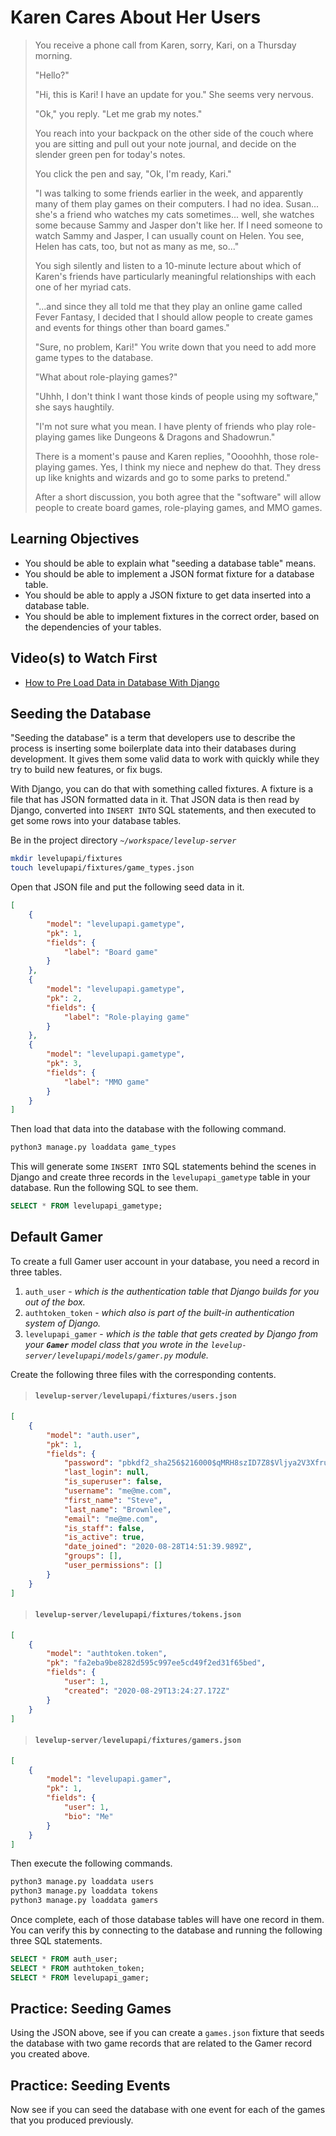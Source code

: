# Karen Cares About Her Users

> You receive a phone call from Karen, sorry, Kari, on a Thursday morning.
>
> "Hello?"
>
> "Hi, this is Kari! I have an update for you." She seems very nervous.
>
> "Ok," you reply. "Let me grab my notes."
>
> You reach into your backpack on the other side of the couch where you are sitting and pull out your note journal, and decide on the slender green pen for today's notes.
>
> You click the pen and say, "Ok, I'm ready, Kari."
>
> "I was talking to some friends earlier in the week, and apparently many of them play games on their computers. I had no idea. Susan... she's a friend who watches my cats sometimes... well, she watches some because Sammy and Jasper don't like her. If I need someone to watch Sammy and Jasper, I can usually count on Helen. You see, Helen has cats, too, but not as many as me, so..."
>
> You sigh silently and listen to a 10-minute lecture about which of Karen's friends have particularly meaningful relationships with each one of her myriad cats.
>
> "...and since they all told me that they play an online game called Fever Fantasy, I decided that I should allow people to create games and events for things other than board games."
>
> "Sure, no problem, Kari!" You write down that you need to add more game types to the database.
>
> "What about role-playing games?"
>
> "Uhhh, I don't think I want those kinds of people using my software," she says haughtily.
>
> "I'm not sure what you mean. I have plenty of friends who play role-playing games like Dungeons & Dragons and Shadowrun."
>
> There is a moment's pause and Karen replies, "Oooohhh, those role-playing games. Yes, I think my niece and nephew do that. They dress up like knights and wizards and go to some parks to pretend."
>
> After a short discussion, you both agree that the "software" will allow people to create board games, role-playing games, and MMO games.

## Learning Objectives

* You should be able to explain what "seeding a database table" means.
* You should be able to implement a JSON format fixture for a database table.
* You should be able to apply a JSON fixture to get data inserted into a database table.
* You should be able to implement fixtures in the correct order, based on the dependencies of your tables.

## Video(s) to Watch First

* [How to Pre Load Data in Database With Django](https://www.youtube.com/watch?v=1_MROM737FI)

## Seeding the Database

"Seeding the database" is a term that developers use to describe the process is inserting some boilerplate data into their databases during development. It gives them some valid data to work with quickly while they try to build new features, or fix bugs.

With Django, you can do that with something called fixtures. A fixture is a file that has JSON formatted data in it. That JSON data is then read by Django, converted into `INSERT INTO` SQL statements, and then executed to get some rows into your database tables.


Be in the project directory _`~/workspace/levelup-server`_

```sh
mkdir levelupapi/fixtures
touch levelupapi/fixtures/game_types.json
```

Open that JSON file and put the following seed data in it.

```json
[
    {
        "model": "levelupapi.gametype",
        "pk": 1,
        "fields": {
            "label": "Board game"
        }
    },
    {
        "model": "levelupapi.gametype",
        "pk": 2,
        "fields": {
            "label": "Role-playing game"
        }
    },
    {
        "model": "levelupapi.gametype",
        "pk": 3,
        "fields": {
            "label": "MMO game"
        }
    }
]
```

Then load that data into the database with the following command.

```sh
python3 manage.py loaddata game_types
```

This will generate some `INSERT INTO` SQL statements behind the scenes in Django and create three records in the `levelupapi_gametype` table in your database. Run the following SQL to see them.

```sql
SELECT * FROM levelupapi_gametype;
```

## Default Gamer

To create a full Gamer user account in your database, you need a record in three tables.

1. `auth_user` - *which is the authentication table that Django builds for you out of the box.*
1. `authtoken_token` - *which also is part of the built-in authentication system of Django.*
1. `levelupapi_gamer` - *which is the table that gets created by Django from your **`Gamer`** model class that you wrote in the `levelup-server/levelupapi/models/gamer.py` module.*

Create the following three files with the corresponding contents.

> #### `levelup-server/levelupapi/fixtures/users.json`

```json
[
    {
        "model": "auth.user",
        "pk": 1,
        "fields": {
            "password": "pbkdf2_sha256$216000$qMRH8szID7Z8$Vljya2V3XfruOHuvx1hGz9ZyKg4bxbw7rc2WO0gTR7I=",
            "last_login": null,
            "is_superuser": false,
            "username": "me@me.com",
            "first_name": "Steve",
            "last_name": "Brownlee",
            "email": "me@me.com",
            "is_staff": false,
            "is_active": true,
            "date_joined": "2020-08-28T14:51:39.989Z",
            "groups": [],
            "user_permissions": []
        }
    }
]
```

> #### `levelup-server/levelupapi/fixtures/tokens.json`

```json
[
    {
        "model": "authtoken.token",
        "pk": "fa2eba9be8282d595c997ee5cd49f2ed31f65bed",
        "fields": {
            "user": 1,
            "created": "2020-08-29T13:24:27.172Z"
        }
    }
]
```


> #### `levelup-server/levelupapi/fixtures/gamers.json`

```json
[
    {
        "model": "levelupapi.gamer",
        "pk": 1,
        "fields": {
            "user": 1,
            "bio": "Me"
        }
    }
]
```

Then execute the following commands.

```sh
python3 manage.py loaddata users
python3 manage.py loaddata tokens
python3 manage.py loaddata gamers
```

Once complete, each of those database tables will have one record in them. You can verify this by connecting to the database and running the following three SQL statements.

```sql
SELECT * FROM auth_user;
SELECT * FROM authtoken_token;
SELECT * FROM levelupapi_gamer;
```

## Practice: Seeding Games

Using the JSON above, see if you can create a `games.json` fixture that seeds the database with two game records that are related to the Gamer record you created above.

## Practice: Seeding Events

Now see if you can seed the database with one event for each of the games that you produced previously.
